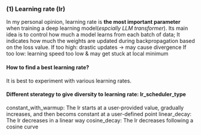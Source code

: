 ### (1) Learning rate (lr)
In my personal opinion, learning rate is **the most important parameter** when training a deep learning model(*espcially LLM transformer*). Its main idea is to control how much a model learns from each batch of data; It indicates how much the weights are updated during backpropagation based on the loss value.
If too high: drastic updates → may cause divergence
If too low: learning speed too low & may get stuck at local minimum
#### How to find a best learning rate?
It is best to experiment with various learning rates.
#### Different sterategy to give diversity to learning rate: lr_scheduler_type
constant_with_warmup: The lr starts at a user-provided value, gradually increases, and then becoms constant at a user-defined point
linear_decay: The lr decreases in a linear way
cosine_decay: The lr decreases following a cosine curve
